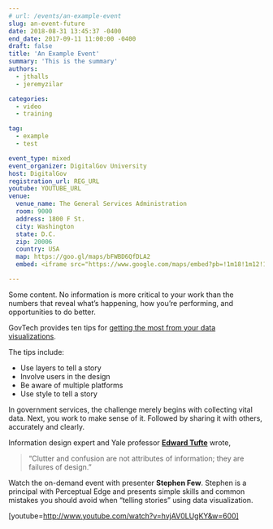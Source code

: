 ```yaml
---
# url: /events/an-example-event
slug: an-event-future
date: 2018-08-31 13:45:37 -0400
end_date: 2017-09-11 11:00:00 -0400
draft: false
title: 'An Example Event'
summary: 'This is the summary'
authors:
  - jthalls
  - jeremyzilar

categories:
  - video
  - training

tag:
  - example
  - test

event_type: mixed
event_organizer: DigitalGov University
host: DigitalGov
registration_url: REG_URL
youtube: YOUTUBE_URL
venue:
  venue_name: The General Services Administration
  room: 9000
  address: 1800 F St.
  city: Washington
  state: D.C.
  zip: 20006
  country: USA
  map: https://goo.gl/maps/bFWBD6QfDLA2
  embed: <iframe src="https://www.google.com/maps/embed?pb=!1m18!1m12!1m3!1d3105.1955944174774!2d-77.0446942846496!3d38.896642279570806!2m3!1f0!2f0!3f0!3m2!1i1024!2i768!4f13.1!3m3!1m2!1s0x89b7b7bad3b6c63b%3A0x6242d69a4da9e19e!2sGSA!5e0!3m2!1sen!2sus!4v1497972848692" width="555" height="350" frameborder="0" style="border:0" allowfullscreen></iframe>

---
```



Some content.
No information is more critical to your work than the numbers that reveal what’s  happening, how you’re performing, and opportunities to do better.

GovTech provides ten tips for [getting the most from your data visualizations](http://www.govtech.com/pcio/10-Tips-for-Data-Visualization.html "GovTech's ten tips for getting the most from your data visualizations").

The tips include:

  * Use layers to tell a story
  * Involve users in the design
  * Be aware of multiple platforms
  * Use style to tell a story

In government services, the challenge merely begins with collecting vital data. Next, you work to make sense of it. Followed by sharing it with others, accurately and clearly.

Information design expert and Yale professor **[Edward Tufte](http://www.stanfordalumni.org/news/magazine/2007/marapr/features/tufte.html)** wrote,

> “Clutter and confusion are not attributes of information; they are failures of design.”

Watch the on-demand event with presenter **Stephen Few**. Stephen is a principal with Perceptual Edge and presents simple skills and common mistakes you should avoid when &#8220;telling stories&#8221; using data visualization.

[youtube=http://www.youtube.com/watch?v=hvjAV0LUgKY&w=600]
